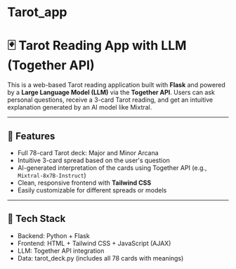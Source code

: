# Tarot_app

# 🃏 Tarot Reading App with LLM (Together API)

This is a web-based Tarot reading application built with **Flask** and powered by a **Large Language Model (LLM)** via the **Together API**. Users can ask personal questions, receive a 3-card Tarot reading, and get an intuitive explanation generated by an AI model like Mixtral.

---

## 🔮 Features

- Full 78-card Tarot deck: Major and Minor Arcana
- Intuitive 3-card spread based on the user's question
- AI-generated interpretation of the cards using Together API (e.g., `Mixtral-8x7B-Instruct`)
- Clean, responsive frontend with **Tailwind CSS**
- Easily customizable for different spreads or models

---

## 🚀 Tech Stack

- Backend: Python + Flask
- Frontend: HTML + Tailwind CSS + JavaScript (AJAX)
- LLM: Together API integration
- Data: tarot_deck.py (includes all 78 cards with meanings)

